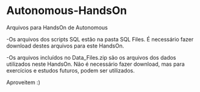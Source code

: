 # Autonomous-HandsOn
Arquivos para HandsOn de Autonomous


-Os arquivos dos scripts SQL estão na pasta SQL Files. É necessário fazer download destes arquivos para este HandsOn.

-Os arquivos incluídos no Data_Files.zip são os arquivos dos dados utilizados neste HandsOn. Não é necessário fazer download, mas para exercícios e estudos futuros, podem ser utilizados.

Aproveitem :)

